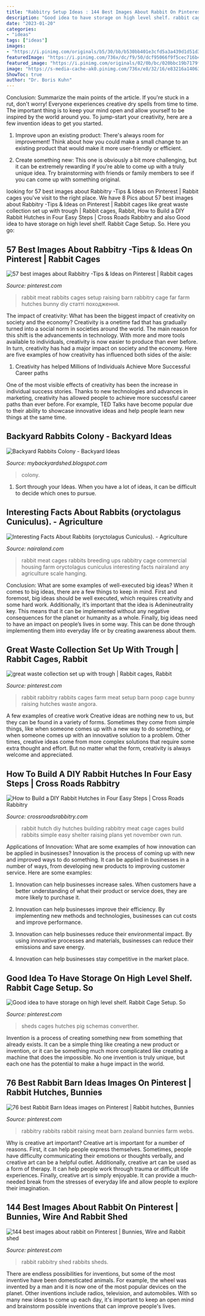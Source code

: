 ```yaml
---
title: "Rabbitry Setup Ideas : 144 Best Images About Rabbit On Pinterest"
description: "Good idea to have storage on high level shelf. rabbit cage setup. so"
date: "2023-01-20"
categories:
- "ideas"
tags: ["ideas"]
images:
- "https://i.pinimg.com/originals/b5/30/bb/b530bb401e3cfd5a3a439d1d51d3f588.jpg"
featuredImage: "https://i.pinimg.com/736x/dc/f9/50/dcf95066f9f5cec716b4ecb0410a1d8a--meat-rabbits-raising-rabbits.jpg"
featured_image: "https://i.pinimg.com/originals/02/0b/bc/020bbc19b7179fe5ca7d00e76627cc4e.png"
image: "https://s-media-cache-ak0.pinimg.com/736x/e8/32/16/e83216a140634568c0809c69f8d52c62.jpg"
ShowToc: true
author: "Dr. Boris Kuhn"
---
```



Conclusion: Summarize the main points of the article.
If you're stuck in a rut, don't worry! Everyone experiences creative dry spells from time to time. The important thing is to keep your mind open and allow yourself to be inspired by the world around you. To jump-start your creativity, here are a few invention ideas to get you started.
1. Improve upon an existing product: There's always room for improvement! Think about how you could make a small change to an existing product that would make it more user-friendly or efficient.

2. Create something new: This one is obviously a bit more challenging, but it can be extremely rewarding if you're able to come up with a truly unique idea. Try brainstorming with friends or family members to see if you can come up with something original.


	

		
looking for 57 best images about Rabbitry -Tips &amp; Ideas on Pinterest | Rabbit cages you've visit to the right place. We have 8 Pics about 57 best images about Rabbitry -Tips &amp; Ideas on Pinterest | Rabbit cages like great waste collection set up with trough | Rabbit cages, Rabbit, How to Build a DIY Rabbit Hutches in Four Easy Steps | Cross Roads Rabbitry and also Good idea to have storage on high level shelf. Rabbit Cage Setup. So. Here you go:
		
    
## 57 Best Images About Rabbitry -Tips &amp; Ideas On Pinterest | Rabbit Cages

<img loading=lazy src="https://s-media-cache-ak0.pinimg.com/736x/68/53/07/685307528230e66a4711a65209618156.jpg" onerror="this.onerror=null;this.src='https://tse2.mm.bing.net/th?id=OIP.6AnJ6nyxM5m3bg0PWngpuQAAAA&amp;pid=15.1';" alt="57 best images about Rabbitry -Tips &amp; Ideas on Pinterest | Rabbit cages">

_Source: pinterest.com_

>rabbit meat rabbits cages setup raising barn rabbitry cage far farm hutches bunny diy статті походження. 

	

The impact of creativity: What has been the biggest impact of creativity on society and the economy?
Creativity is a onetime fad that has gradually turned into a social norm in societies around the world. The main reason for this shift is the advancements in technology. With more and more tools available to individuals, creativity is now easier to produce than ever before. In turn, creativity has had a major impact on society and the economy. Here are five examples of how creativity has influenced both sides of the aisle:
1) Creativity has helped Millions of Individuals Achieve More Successful Career paths

One of the most visible effects of creativity has been the increase in individual success stories. Thanks to new technologies and advances in marketing, creativity has allowed people to achieve more successful career paths than ever before. For example, TED Talks have become popular due to their ability to showcase innovative ideas and help people learn new things at the same time.

    
## Backyard Rabbits Colony - Backyard Ideas

<img loading=lazy src="https://i.pinimg.com/originals/02/0b/bc/020bbc19b7179fe5ca7d00e76627cc4e.png" onerror="this.onerror=null;this.src='https://tse2.mm.bing.net/th?id=OIP.V98sDFyFV_M8B27D1kv_qAHaQq&amp;pid=15.1';" alt="Backyard Rabbits Colony - Backyard Ideas">

_Source: mybackyardshed.blogspot.com_

>colony. 

	

1. Sort through your Ideas. When you have a lot of ideas, it can be difficult to decide which ones to pursue.

    
## Interesting Facts About Rabbits (oryctolagus Cuniculus). - Agriculture

<img loading=lazy src="https://www.nairaland.com/attachments/1591370_rabbit_cages_for_meat_jpege112ebe83f8032b9bcf7efc11e8b7b34" onerror="this.onerror=null;this.src='https://tse4.mm.bing.net/th?id=OIP.HMEsdp58cDTsnKY4IYwVAQHaFj&amp;pid=15.1';" alt="Interesting Facts About Rabbits (oryctolagus Cuniculus). - Agriculture">

_Source: nairaland.com_

>rabbit meat cages rabbits breeding ups rabbitry cage commercial housing farm oryctolagus cuniculus interesting facts nairaland any agriculture scale hanging. 

	

Conclusion: What are some examples of well-executed big ideas?
When it comes to big ideas, there are a few things to keep in mind. First and foremost, big ideas should be well executed, which requires creativity and some hard work. Additionally, it’s important that the idea is Adenineutrality key. This means that it can be implemented without any negative consequences for the planet or humanity as a whole. Finally, big ideas need to have an impact on people’s lives in some way. This can be done through implementing them into everyday life or by creating awareness about them.

    
## Great Waste Collection Set Up With Trough | Rabbit Cages, Rabbit

<img loading=lazy src="https://i.pinimg.com/originals/b5/30/bb/b530bb401e3cfd5a3a439d1d51d3f588.jpg" onerror="this.onerror=null;this.src='https://tse3.mm.bing.net/th?id=OIP.7f_3sXXbQ-XHDzUBcn5IbQHaJ3&amp;pid=15.1';" alt="great waste collection set up with trough | Rabbit cages, Rabbit">

_Source: pinterest.com_

>rabbit rabbitry rabbits cages farm meat setup barn poop cage bunny raising hutches waste angora. 

	

A few examples of creative work
Creative ideas are nothing new to us, but they can be found in a variety of forms. Sometimes they come from simple things, like when someone comes up with a new way to do something, or when someone comes up with an innovative solution to a problem. Other times, creative ideas come from more complex solutions that require some extra thought and effort. But no matter what the form, creativity is always welcome and appreciated.

    
## How To Build A DIY Rabbit Hutches In Four Easy Steps | Cross Roads Rabbitry

<img loading=lazy src="http://4.bp.blogspot.com/-Ev-hgoGhiis/TV2oyuRGS1I/AAAAAAAABts/pqDj4el2clI/s1600/145.JPG" onerror="this.onerror=null;this.src='https://tse3.mm.bing.net/th?id=OIP.kcVtUdgXREmjOrKBbGiIwgHaE8&amp;pid=15.1';" alt="How to Build a DIY Rabbit Hutches in Four Easy Steps | Cross Roads Rabbitry">

_Source: crossroadsrabbitry.com_

>rabbit hutch diy hutches building rabbitry meat cage cages build rabbits simple easy shelter raising plans yet november own run. 

	

Applications of Innovation: What are some examples of how innovation can be applied in businesses?
Innovation is the process of coming up with new and improved ways to do something. It can be applied in businesses in a number of ways, from developing new products to improving customer service. Here are some examples:
1. Innovation can help businesses increase sales. When customers have a better understanding of what their product or service does, they are more likely to purchase it.

2. Innovation can help businesses improve their efficiency. By implementing new methods and technologies, businesses can cut costs and improve performance.

3. Innovation can help businesses reduce their environmental impact. By using innovative processes and materials, businesses can reduce their emissions and save energy.

4. Innovation can help businesses stay competitive in the market place.

    
## Good Idea To Have Storage On High Level Shelf. Rabbit Cage Setup. So

<img loading=lazy src="https://i.pinimg.com/736x/bb/fc/7c/bbfc7c18b2edcadf0a747597349002d2.jpg" onerror="this.onerror=null;this.src='https://tse1.mm.bing.net/th?id=OIP.gN5zz_o0wYjAH6IHOMCaGwHaNI&amp;pid=15.1';" alt="Good idea to have storage on high level shelf. Rabbit Cage Setup. So">

_Source: pinterest.com_

>sheds cages hutches pig schemas converther. 

	

Invention is a process of creating something new from something that already exists. It can be a simple thing like creating a new product or invention, or it can be something much more complicated like creating a machine that does the impossible. No one invention is truly unique, but each one has the potential to make a huge impact in the world.

    
## 76 Best Rabbit Barn Ideas Images On Pinterest | Rabbit Hutches, Bunnies

<img loading=lazy src="https://i.pinimg.com/736x/dc/f9/50/dcf95066f9f5cec716b4ecb0410a1d8a--meat-rabbits-raising-rabbits.jpg" onerror="this.onerror=null;this.src='https://tse1.mm.bing.net/th?id=OIP.eixOlEfVV4G8qwaiaxrKMQHaFj&amp;pid=15.1';" alt="76 best Rabbit Barn Ideas images on Pinterest | Rabbit hutches, Bunnies">

_Source: pinterest.com_

>rabbitry rabbits rabbit raising meat barn zealand bunnies farm webs. 

	

Why is creative art important?
Creative art is important for a number of reasons. First, it can help people express themselves. Sometimes, people have difficulty communicating their emotions or thoughts verbally, and creative art can be a helpful outlet. Additionally, creative art can be used as a form of therapy. It can help people work through trauma or difficult life experiences. Finally, creative art is simply enjoyable. It can provide a much-needed break from the stresses of everyday life and allow people to explore their imagination.

    
## 144 Best Images About Rabbit On Pinterest | Bunnies, Wire And Rabbit Shed

<img loading=lazy src="https://s-media-cache-ak0.pinimg.com/736x/e8/32/16/e83216a140634568c0809c69f8d52c62.jpg" onerror="this.onerror=null;this.src='https://tse2.mm.bing.net/th?id=OIP.wxyUWulnXfFmlbBbgoLvHgHaFj&amp;pid=15.1';" alt="144 best images about rabbit on Pinterest | Bunnies, Wire and Rabbit shed">

_Source: pinterest.com_

>rabbit rabbitry shed rabbits sheds. 

	

There are endless possibilities for inventions, but some of the most inventive have been domesticated animals. For example, the wheel was invented by a man and it is now one of the most popular devices on the planet. Other inventions include radios, television, and automobiles. With so many new ideas to come up each day, it's important to keep an open mind and brainstorm possible inventions that can improve people's lives.

